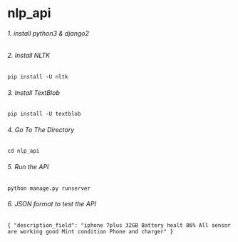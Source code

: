 # nlp_api

###### 1. install python3 & django2

###### 2. Install NLTK

`pip install -U nltk`

###### 3. Install TextBlob

`pip install -U textblob`

###### 4. Go To The Directory

`cd nlp_api`

###### 5. Run the API

`python manage.py runserver`


###### 6. JSON format to test the API

`{
	"description_field": "iphone 7plus 32GB Battery healt 86% All sensor are working good Mint condition Phone and charger"
}`
